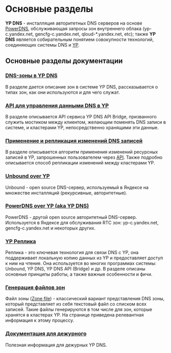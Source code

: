 # Основные разделы

**YP DNS** - инсталляция авторитетных DNS серверов на основе [PowerDNS](https://doc.powerdns.com/authoritative/), обслуживающая запросы зон внутреннего облака (yp-c.yandex.net, gencfg-c.yandex.net, qloud-\*.yandex.net, etc); также **YP DNS** является собирательным понятием совокупности технологий, соединяющих системы DNS и [YP](https://wiki.yandex-team.ru/yp/).

## Основные разделы документации

### [DNS-зоны в YP DNS](zones/index.md)

В разделе дается описание зон в системе YP DNS, рассказывается о типах зон, как они используются и для чего служат.

### [API для управления данными DNS в YP](yp_dns_api/api.md)

В разделе описывается API сервиса YP DNS API Bridge, призванного служить мостиком между клиентом, желающим поменять DNS записи в системе, и кластерами YP, непосредственно хранящими эти данные.

### [Применение и репликация изменений DNS записей](yp_dns_api/replication.md)

В разделе описывается алгоритм применения изменений ресурсных записей в YP, запрошенных пользователем через [API](yp_dns_api/api.md).
Также подробно описывается способ репликации изменений между кластерами YP.

### [Unbound over YP](unbound/index.md)

Unbound - open source DNS-сервер, используемый в Яндексе на множестве инсталляций (рекурсивные, авторитетные).

### [PowerDNS over YP (aka YP DNS)](yp_dns/index.md)

PowerDNS - другой open source авторитетный DNS-сервер.
Используется в Яндексе для обслуживания RTC зон: yp-c.yandex.net, gencfg-c.yandex.net и некоторых других.

### [YP Реплика](replica/index.md)

Реплика - это ключевая технология для связи DNS с YP, она поддерживает локальную копию данных из YP и предоставляет доступ к ним на чтение.
Она используется во многих программах системы: Unbound, YP DNS, YP DNS API (Bridge) и др.
В разделе описаны основные принципы работы, а также важные особенности и фичи.

### [Генерация файлов зон](misc/zonefiles_generation.md)

Файл зоны ([Zone file](https://en.wikipedia.org/wiki/Zone_file)) - классический вариант представления DNS зоны, который представляет из себя текстовый файл со списком всех записей.
Такие файлы генерируются в том числе для зон, которые хранятся в кластерах YP.
На странице приведена релевантная информация к этому процессу.

### [Документация для дежурного](duty/index.md)

Полезная информация для дежурных YP DNS.
